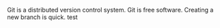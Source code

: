 Git is a distributed version control system.
Git is free software.
Creating a new branch is quick.
test